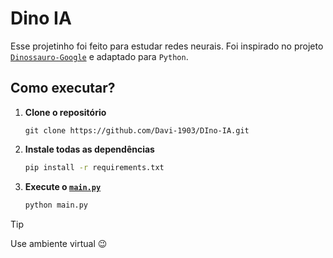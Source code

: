 # Dino IA

Esse projetinho foi feito para estudar redes neurais. Foi inspirado no projeto [`Dinossauro-Google`](https://github.com/JVictorDias/Dinossauro-Google) e adaptado para `Python`.

## Como executar?

1. **Clone o repositório**

    ```git
    git clone https://github.com/Davi-1903/DIno-IA.git
    ```

2. **Instale todas as dependências**

    ```bash
    pip install -r requirements.txt
    ```

3. **Execute o [`main.py`](main.py)**

    ```bash
    python main.py
    ```

> [!TIP]
> Use ambiente virtual 😉
